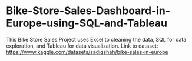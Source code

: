 # Bike-Store-Sales-Dashboard-in-Europe-using-SQL-and-Tableau
This Bike Store Sales Project uses Excel to cleaning the data, SQL for data exploration, and Tableau for data visualization. Link to dataset: https://www.kaggle.com/datasets/sadiqshah/bike-sales-in-europe
